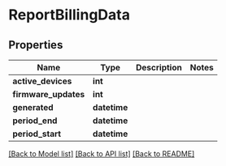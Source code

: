 # ReportBillingData

## Properties
Name | Type | Description | Notes
------------ | ------------- | ------------- | -------------
**active_devices** | **int** |  | 
**firmware_updates** | **int** |  | 
**generated** | **datetime** |  | 
**period_end** | **datetime** |  | 
**period_start** | **datetime** |  | 

[[Back to Model list]](../README.md#documentation-for-models) [[Back to API list]](../README.md#documentation-for-api-endpoints) [[Back to README]](../README.md)


